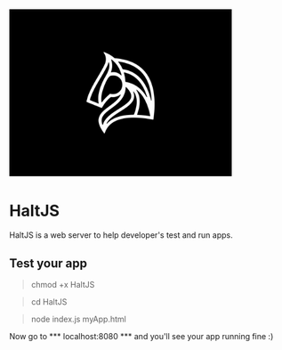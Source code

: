<img src="IMG_3232.jpg" 
     width="400" 
     height="300"
     class="center" />
---
# HaltJS
HaltJS is a web server to help developer's test and run apps.

## Test your app
> chmod +x HaltJS

> cd HaltJS

> node index.js myApp.html

Now go to *** localhost:8080 *** and you'll see your app running fine :)
